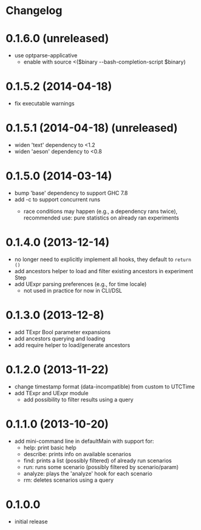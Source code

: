 Changelog
=========

# 0.1.6.0 (unreleased)
* use optparse-applicative
   - enable with source <($binary --bash-completion-script $binary)

# 0.1.5.2 (2014-04-18)
* fix executable warnings

# 0.1.5.1 (2014-04-18) (unreleased)
* widen 'text' dependency to <1.2
* widen 'aeson' dependency to <0.8

# 0.1.5.0 (2014-03-14)
* bump 'base' dependency to support GHC 7.8
* add -c <int> to support concurrent runs
    - race conditions may happen (e.g., a dependency rans twice), recommended
      use: pure statistics on already ran experiments

# 0.1.4.0 (2013-12-14)
* no longer need to explicitly implement all hooks, they default to `return ()`
* add ancestors helper to load and filter existing ancestors in experiment Step
* add UExpr parsing preferences (e.g., for time locale)
    - not used in practice for now in CLI/DSL

# 0.1.3.0 (2013-12-8)
* add TExpr Bool parameter expansions
* add ancestors querying and loading
* add require helper to load/generate ancestors

# 0.1.2.0 (2013-11-22)
* change timestamp format (data-incompatible) from custom to UTCTime
* add TExpr and UExpr module
    - add possibility to filter results using a query

# 0.1.1.0 (2013-10-20)
* add mini-command line in defaultMain with support for:
    - help: print basic help
    - describe: prints info on available scenarios
    - find: prints a list (possibly filtered) of already run scenarios
    - run: runs some scenario (possibly filtered by scenario/param)
    - analyze: plays the 'analyze' hook for each scenario
    - rm: deletes scenarios using a query

# 0.1.0.0
* initial release
